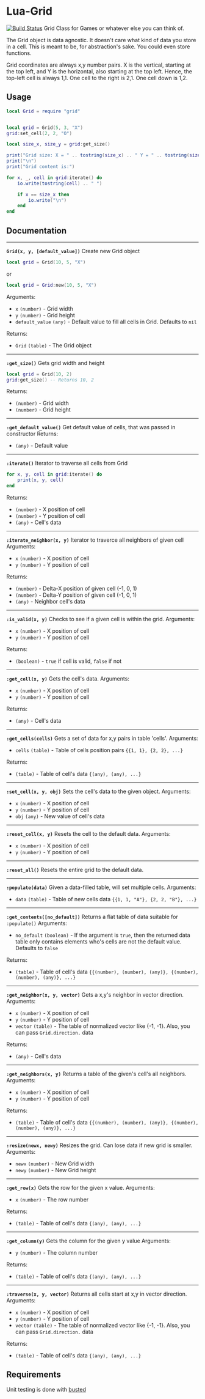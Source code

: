 # Lua-Grid
[![Build Status](https://travis-ci.org/NickFlexer/Lua-Grid.svg?branch=master)](https://travis-ci.org/NickFlexer/Lua-Grid)
Grid Class for Games or whatever else you can think of.

The Grid object is data agnostic.  It doesn't care what kind of data you store in a cell. This is meant to be, for abstraction's sake. You could even store functions.

Grid coordinates are always x,y number pairs. X is the vertical, starting at the top left, and Y is the horizontal, also starting at the top left. Hence, the top-left cell is always 1,1. One cell to the right is 2,1. One cell down is 1,2.

## Usage
```lua
local Grid = require "grid"


local grid = Grid(5, 3, "X")
grid:set_cell(2, 2, "O")

local size_x, size_y = grid:get_size()

print("Grid size: X = " .. tostring(size_x) .. " Y = " .. tostring(size_y))
print("\n")
print("Grid content is:")

for x, _, cell in grid:iterate() do
    io.write(tostring(cell) .. " ")

    if x == size_x then
        io.write("\n")
    end
end
```

## Documentation
---
**```Grid(x, y, [default_value])```**
Create new Grid object

```lua
local grid = Grid(10, 5, "X")
```
or
```lua
local grid = Grid:new(10, 5, "X")
```

Arguments:
* ```x``` ```(number)``` - Grid width
* ```y``` ```(number)``` - Grid height
* ```default_value``` ```(any)``` - Default value to fill all cells in Grid. Defaults to ```nil```

Returns:
* ```Grid``` ```(table)``` - The Grid object 

---
**```:get_size()```**
Gets grid width and height

```lua
local grid = Grid(10, 2)
grid:get_size() -- Returns 10, 2
```
Returns:
* ```(number)``` - Grid width
* ```(number)``` - Grid height
---
**```:get_default_value()```**
Get default value of cells, that was passed in constructor
Returns:
* ```(any)``` - Default value
---
**```:iterate()```**
Iterator to traverse all cells from Grid 
```lua
for x, y, cell in grid:iterate() do
    print(x, y, cell)
end
```
Returns:
* ```(number)``` - X position of cell
* ```(number)``` - Y position of cell
* ```(any)``` - Cell's data
---
**```:iterate_neighbor(x, y)```**
Iterator to traverce all neighbors of given cell
Arguments:
* ```x``` ```(number)``` - X position of cell
* ```y``` ```(number)``` - Y position of cell

Returns:
* ```(number)``` - Delta-X position of given cell (-1, 0, 1)
* ```(number)``` - Delta-Y position of given cell (-1, 0, 1)
* ```(any)``` - Neighbor cell's data
---
**```:is_valid(x, y)```**
Checks to see if a given cell is within the grid.
Arguments:
* ```x``` ```(number)``` - X position of cell
* ```y``` ```(number)``` - Y position of cell

Returns:
* ```(boolean)``` - ```true``` if cell is valid, ```false``` if not
---
**```:get_cell(x, y)```**
Gets the cell's data.
Arguments:
* ```x``` ```(number)``` - X position of cell
* ```y``` ```(number)``` - Y position of cell

Returns:
* ```(any)``` - Cell's data
---
**```:get_cells(cells)```**
Gets a set of data for x,y pairs in table 'cells'.
Arguments:
* ```cells``` ```(table)``` - Table of cells position pairs ```{{1, 1}, {2, 2}, ...}```

Returns:
* ```(table)``` - Table of cell's data ```{(any), (any), ...}``` 
---
**```:set_cell(x, y, obj)```**
Sets the cell's data to the given object.
Arguments:
* ```x``` ```(number)``` - X position of cell
* ```y``` ```(number)``` - Y position of cell
* ```obj``` ```(any)``` - New value of cell's data
---
**```:reset_cell(x, y)```**
Resets the cell to the default data.
Arguments:
* ```x``` ```(number)``` - X position of cell
* ```y``` ```(number)``` - Y position of cell

---
**```:reset_all()```**
Resets the entire grid to the default data.

---
**```:populate(data)```**
Given a data-filled table, will set multiple cells.
Arguments:
* ```data``` ```(table)``` - Table of new cells data ```{{1, 1, "A"}, {2, 2, "B"}, ...}```

---
**```:get_contents([no_default])```**
Returns a flat table of data suitable for ```:populate()```
Arguments:
* ```no_default``` ```(boolean)``` - If the argument is ```true```, then the returned data table only contains elements who's cells are not the default value. Defaults to ```false```

Returns:
* ```(table)``` - Table of cell's data ```{{(number), (number), (any)}, {(number), (number), (any)}, ...}``` 

---
**```:get_neighbor(x, y, vector)```**
Gets a x,y's neighbor in vector direction.
Arguments:
* ```x``` ```(number)``` - X position of cell
* ```y``` ```(number)``` - Y position of cell
* ```vector``` ```(table)``` - The table of normalized vector like {-1, -1}. Also, you can pass ```Grid.direction.``` data

Returns:
* ```(any)``` - Cell's data

---
**```:get_neighbors(x, y)```**
Returns a table of the given's cell's all neighbors.
Arguments:
* ```x``` ```(number)``` - X position of cell
* ```y``` ```(number)``` - Y position of cell

Returns:
* ```(table)``` - Table of cell's data ```{{(number), (number), (any)}, {(number), (number), (any)}, ...}```

---
**```:resize(newx, newy)```**
Resizes the grid. Can lose data if new grid is smaller.
Arguments:
* ```newx``` ```(number)``` - New Grid width
* ```newy``` ```(number)``` - New Grid height

---
**```:get_row(x)```**
Gets the row for the given x value.
Arguments:
* ```x``` ```(number)``` - The row number

Returns:
* ```(table)``` - Table of cell's data ```{(any), (any), ...}``` 

---
**```:get_column(y)```**
Gets the column for the given y value
Arguments:
* ```y``` ```(number)``` - The column number

Returns:
* ```(table)``` - Table of cell's data ```{(any), (any), ...}``` 

---
**```:traverse(x, y, vector)```**
Returns all cells start at x,y in vector direction.
Arguments:
* ```x``` ```(number)``` - X position of cell
* ```y``` ```(number)``` - Y position of cell
* ```vector``` ```(table)``` - The table of normalized vector like {-1, -1}. Also, you can pass ```Grid.direction.``` data

Returns:
* ```(table)``` - Table of cell's data ```{(any), (any), ...}``` 

## Requirements
Unit testing is done with [busted](http://olivinelabs.com/busted/)

